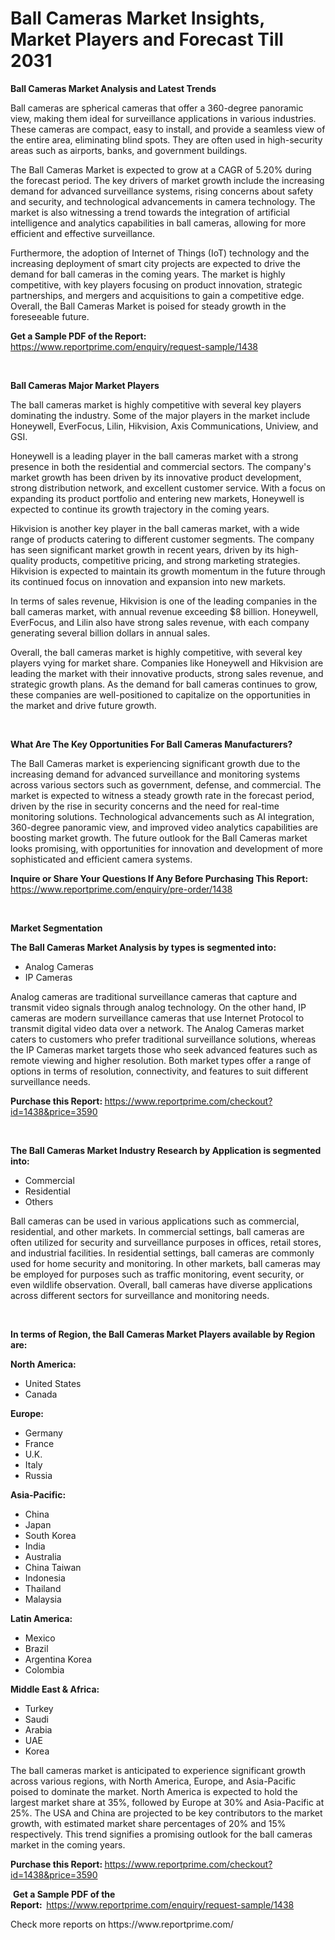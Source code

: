 <p><h1>Ball Cameras Market Insights, Market Players and Forecast Till 2031</h1></p><p><strong>Ball Cameras Market Analysis and Latest Trends</strong></p>
<p><p>Ball cameras are spherical cameras that offer a 360-degree panoramic view, making them ideal for surveillance applications in various industries. These cameras are compact, easy to install, and provide a seamless view of the entire area, eliminating blind spots. They are often used in high-security areas such as airports, banks, and government buildings.</p><p>The Ball Cameras Market is expected to grow at a CAGR of 5.20% during the forecast period. The key drivers of market growth include the increasing demand for advanced surveillance systems, rising concerns about safety and security, and technological advancements in camera technology. The market is also witnessing a trend towards the integration of artificial intelligence and analytics capabilities in ball cameras, allowing for more efficient and effective surveillance.</p><p>Furthermore, the adoption of Internet of Things (IoT) technology and the increasing deployment of smart city projects are expected to drive the demand for ball cameras in the coming years. The market is highly competitive, with key players focusing on product innovation, strategic partnerships, and mergers and acquisitions to gain a competitive edge. Overall, the Ball Cameras Market is poised for steady growth in the foreseeable future.</p></p>
<p><strong>Get a Sample PDF of the Report:&nbsp;</strong> <a href="https://www.reportprime.com/enquiry/request-sample/1438">https://www.reportprime.com/enquiry/request-sample/1438</a></p>
<p>&nbsp;</p>
<p><strong>Ball Cameras Major Market Players</strong></p>
<p><p>The ball cameras market is highly competitive with several key players dominating the industry. Some of the major players in the market include Honeywell, EverFocus, Lilin, Hikvision, Axis Communications, Uniview, and GSI.</p><p>Honeywell is a leading player in the ball cameras market with a strong presence in both the residential and commercial sectors. The company's market growth has been driven by its innovative product development, strong distribution network, and excellent customer service. With a focus on expanding its product portfolio and entering new markets, Honeywell is expected to continue its growth trajectory in the coming years.</p><p>Hikvision is another key player in the ball cameras market, with a wide range of products catering to different customer segments. The company has seen significant market growth in recent years, driven by its high-quality products, competitive pricing, and strong marketing strategies. Hikvision is expected to maintain its growth momentum in the future through its continued focus on innovation and expansion into new markets.</p><p>In terms of sales revenue, Hikvision is one of the leading companies in the ball cameras market, with annual revenue exceeding $8 billion. Honeywell, EverFocus, and Lilin also have strong sales revenue, with each company generating several billion dollars in annual sales.</p><p>Overall, the ball cameras market is highly competitive, with several key players vying for market share. Companies like Honeywell and Hikvision are leading the market with their innovative products, strong sales revenue, and strategic growth plans. As the demand for ball cameras continues to grow, these companies are well-positioned to capitalize on the opportunities in the market and drive future growth.</p></p>
<p>&nbsp;</p>
<p><strong>What Are The Key Opportunities For Ball Cameras Manufacturers?</strong></p>
<p><p>The Ball Cameras market is experiencing significant growth due to the increasing demand for advanced surveillance and monitoring systems across various sectors such as government, defense, and commercial. The market is expected to witness a steady growth rate in the forecast period, driven by the rise in security concerns and the need for real-time monitoring solutions. Technological advancements such as AI integration, 360-degree panoramic view, and improved video analytics capabilities are boosting market growth. The future outlook for the Ball Cameras market looks promising, with opportunities for innovation and development of more sophisticated and efficient camera systems.</p></p>
<p><strong>Inquire or Share Your Questions If Any Before Purchasing This Report:</strong> <a href="https://www.reportprime.com/enquiry/pre-order/1438">https://www.reportprime.com/enquiry/pre-order/1438</a></p>
<p>&nbsp;</p>
<p><strong>Market Segmentation</strong></p>
<p><strong>The Ball Cameras Market Analysis by types is segmented into:</strong></p>
<p><ul><li>Analog Cameras</li><li>IP Cameras</li></ul></p>
<p><p>Analog cameras are traditional surveillance cameras that capture and transmit video signals through analog technology. On the other hand, IP cameras are modern surveillance cameras that use Internet Protocol to transmit digital video data over a network. The Analog Cameras market caters to customers who prefer traditional surveillance solutions, whereas the IP Cameras market targets those who seek advanced features such as remote viewing and higher resolution. Both market types offer a range of options in terms of resolution, connectivity, and features to suit different surveillance needs.</p></p>
<p><strong>Purchase this Report:&nbsp;</strong><a href="https://www.reportprime.com/checkout?id=1438&price=3590">https://www.reportprime.com/checkout?id=1438&price=3590</a></p>
<p>&nbsp;</p>
<p><strong>The Ball Cameras Market Industry Research by Application is segmented into:</strong></p>
<p><ul><li>Commercial</li><li>Residential</li><li>Others</li></ul></p>
<p><p>Ball cameras can be used in various applications such as commercial, residential, and other markets. In commercial settings, ball cameras are often utilized for security and surveillance purposes in offices, retail stores, and industrial facilities. In residential settings, ball cameras are commonly used for home security and monitoring. In other markets, ball cameras may be employed for purposes such as traffic monitoring, event security, or even wildlife observation. Overall, ball cameras have diverse applications across different sectors for surveillance and monitoring needs.</p></p>
<p>&nbsp;</p>
<p><strong>In terms of Region, the Ball Cameras Market Players available by Region are:</strong></p>
<p>
    <p> <strong> North America: </strong>
        <ul>
            <li>United States</li>
            <li>Canada</li>
        </ul>
        </p> 
    <p> <strong> Europe: </strong>
        <ul>
            <li>Germany</li>
            <li>France</li>
            <li>U.K.</li>
            <li>Italy</li>
            <li>Russia</li>
        </ul>
        </p> 
    <p> <strong> Asia-Pacific: </strong>
        <ul>
            <li>China</li>
            <li>Japan</li>
            <li>South Korea</li>
            <li>India</li>
            <li>Australia</li>
            <li>China Taiwan</li>
            <li>Indonesia</li>
            <li>Thailand</li>
            <li>Malaysia</li>
        </ul>
        </p> 
    <p> <strong> Latin America: </strong>
        <ul>
            <li>Mexico</li>
            <li>Brazil</li>
            <li>Argentina Korea</li>
            <li>Colombia</li>
        </ul>
        </p> 
    <p> <strong> Middle East & Africa: </strong>
        <ul>
            <li>Turkey</li>
            <li>Saudi</li>
            <li>Arabia</li>
            <li>UAE</li>
            <li>Korea</li>
        </ul>
    </p>
    </p>
<p><p>The ball cameras market is anticipated to experience significant growth across various regions, with North America, Europe, and Asia-Pacific poised to dominate the market. North America is expected to hold the largest market share at 35%, followed by Europe at 30% and Asia-Pacific at 25%. The USA and China are projected to be key contributors to the market growth, with estimated market share percentages of 20% and 15% respectively. This trend signifies a promising outlook for the ball cameras market in the coming years.</p></p>
<p><strong>Purchase this Report: </strong><a href="https://www.reportprime.com/checkout?id=1438&price=3590">https://www.reportprime.com/checkout?id=1438&price=3590</a></p>
<p>&nbsp;<strong>Get a Sample PDF of the Report:&nbsp;&nbsp;</strong><a href="https://www.reportprime.com/enquiry/request-sample/1438">https://www.reportprime.com/enquiry/request-sample/1438</a></p>
<p><strong></strong></p>
<p>Check more reports on https://www.reportprime.com/</p>